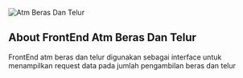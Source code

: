 ![Atm Beras Dan Telur](https://user-images.githubusercontent.com/38209592/149367659-33761de9-3e3c-43dd-b03d-7fe8e4a99490.png)

## About FrontEnd Atm Beras Dan Telur

FrontEnd atm beras dan telur digunakan sebagai interface untuk menampilkan request data pada jumlah pengambilan beras dan telur
